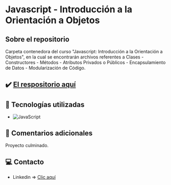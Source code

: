 # Javascript - Introducción a la Orientación a Objetos

## Sobre el repositorio
Carpeta contenedora del curso "Javascript: Introducción a la Orientación a Objetos", en la cual se encontrarán archivos referentes a Clases - Constructores - Métodos - Atributos Privados o Públicos - Encapsulamiento de Datos - Modularización de Código.

## ✔️ [El respositorio aquí](https://github.com/K3yJey/javascript-orientacionObjetos.git)

## 🔧 Tecnologías utilizadas
* ![JavaScript](https://img.shields.io/badge/javascript-%23323330.svg?style=for-the-badge&logo=javascript&logoColor=%23F7DF1E)

## 📌 Comentarios adicionales 
Proyecto culminado.

## 💻 Contacto
* Linkedin => [Clic aquí](https://www.linkedin.com/in/k3yjey-dev/)